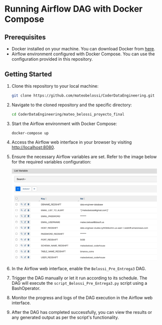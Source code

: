 # Running Airflow DAG with Docker Compose

## Prerequisites

- Docker installed on your machine. You can download Docker from [here](https://www.docker.com/get-started).
- Airflow environment configured with Docker Compose. You can use the configuration provided in this repository.

## Getting Started

1. Clone this repository to your local machine:

    ```sh
    git clone https://github.com/mateobelossi/CoderDataEngineering.git
    ```

2. Navigate to the cloned repository and the specific directory:

    ```sh
    cd CoderDataEngineering/mateo_belossi_proyecto_final
    ```

3. Start the Airflow environment with Docker Compose:

    ```sh
    docker-compose up
    ```

4. Access the Airflow web interface in your browser by visiting [http://localhost:8080](http://localhost:8080).

5. Ensure the necessary Airflow variables are set. Refer to the image below for the required variables configuration:

    ![Airflow Variables](https://github.com/mateobelossi/CoderDataEngineering/blob/main/mateo_belossi_proyecto_final/airflow_variables.png)

6. In the Airflow web interface, enable the `Belossi_Pre_Entrega3` DAG.

7. Trigger the DAG manually or let it run according to its schedule. The DAG will execute the `script_Belossi_Pre_Entrega3.py` script using a BashOperator.

8. Monitor the progress and logs of the DAG execution in the Airflow web interface.

9. After the DAG has completed successfully, you can view the results or any generated output as per the script's functionality.
